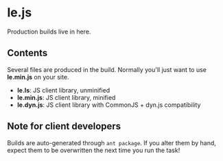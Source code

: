 le.js
=====

Production builds live in here.

Contents
--------

Several files are produced in the build. Normally you'll just want to use __le.min.js__ on your site.

* __le.ls__: JS client library, unminified
* __le.min.js__: JS client library, minified
* __le.dyn.js__: JS client library with CommonJS + dyn.js compatibility

Note for client developers
--------------------------

Builds are auto-generated through `ant package`. If you alter them by hand, expect them to be overwritten the next time you run the task!